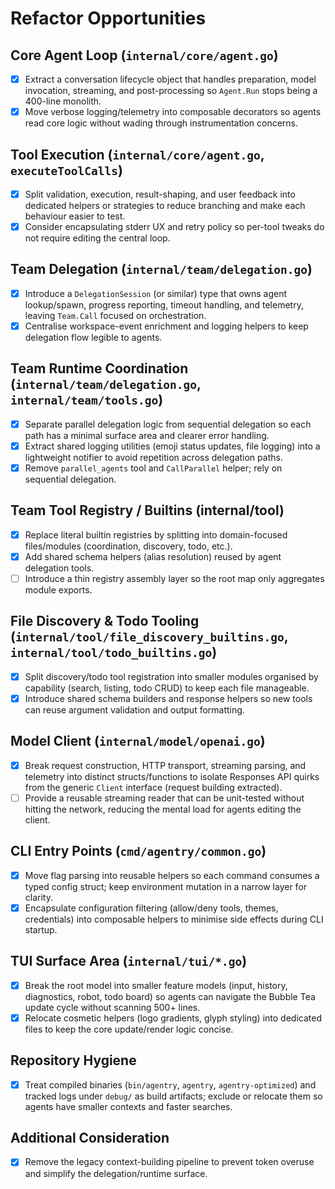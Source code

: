 # Refactor Opportunities

## Core Agent Loop (`internal/core/agent.go`)
- [x] Extract a conversation lifecycle object that handles preparation, model invocation, streaming, and post-processing so `Agent.Run` stops being a 400-line monolith.
- [x] Move verbose logging/telemetry into composable decorators so agents read core logic without wading through instrumentation concerns.

## Tool Execution (`internal/core/agent.go`, `executeToolCalls`)
- [x] Split validation, execution, result-shaping, and user feedback into dedicated helpers or strategies to reduce branching and make each behaviour easier to test.
- [x] Consider encapsulating stderr UX and retry policy so per-tool tweaks do not require editing the central loop.

## Team Delegation (`internal/team/delegation.go`)
- [x] Introduce a `DelegationSession` (or similar) type that owns agent lookup/spawn, progress reporting, timeout handling, and telemetry, leaving `Team.Call` focused on orchestration.
- [x] Centralise workspace-event enrichment and logging helpers to keep delegation flow legible to agents.

## Team Runtime Coordination (`internal/team/delegation.go`, `internal/team/tools.go`)
- [x] Separate parallel delegation logic from sequential delegation so each path has a minimal surface area and clearer error handling.
- [x] Extract shared logging utilities (emoji status updates, file logging) into a lightweight notifier to avoid repetition across delegation paths.
- [x] Remove `parallel_agents` tool and `CallParallel` helper; rely on sequential delegation.

## Team Tool Registry / Builtins (internal/tool)
- [x] Replace literal builtin registries by splitting into domain-focused files/modules (coordination, discovery, todo, etc.).
- [x] Add shared schema helpers (alias resolution) reused by agent delegation tools.
- [ ] Introduce a thin registry assembly layer so the root map only aggregates module exports.

## File Discovery & Todo Tooling (`internal/tool/file_discovery_builtins.go`, `internal/tool/todo_builtins.go`)
- [x] Split discovery/todo tool registration into smaller modules organised by capability (search, listing, todo CRUD) to keep each file manageable.
- [x] Introduce shared schema builders and response helpers so new tools can reuse argument validation and output formatting.

## Model Client (`internal/model/openai.go`)
- [x] Break request construction, HTTP transport, streaming parsing, and telemetry into distinct structs/functions to isolate Responses API quirks from the generic `Client` interface (request building extracted).
- [ ] Provide a reusable streaming reader that can be unit-tested without hitting the network, reducing the mental load for agents editing the client.

## CLI Entry Points (`cmd/agentry/common.go`)
- [x] Move flag parsing into reusable helpers so each command consumes a typed config struct; keep environment mutation in a narrow layer for clarity.
- [x] Encapsulate configuration filtering (allow/deny tools, themes, credentials) into composable helpers to minimise side effects during CLI startup.

## TUI Surface Area (`internal/tui/*.go`)
- [x] Break the root model into smaller feature models (input, history, diagnostics, robot, todo board) so agents can navigate the Bubble Tea update cycle without scanning 500+ lines.
- [x] Relocate cosmetic helpers (logo gradients, glyph styling) into dedicated files to keep the core update/render logic concise.

## Repository Hygiene
- [x] Treat compiled binaries (`bin/agentry`, `agentry`, `agentry-optimized`) and tracked logs under `debug/` as build artifacts; exclude or relocate them so agents have smaller contexts and faster searches.

## Additional Consideration
- [x] Remove the legacy context-building pipeline to prevent token overuse and simplify the delegation/runtime surface.
